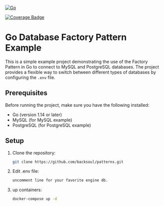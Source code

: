 [![Go](https://github.com/backsoul/patterns/actions/workflows/go.yml/badge.svg?branch=master)](https://github.com/backsoul/patterns/actions/workflows/go.yml)

[![Coverage Badge](https://github.com/backsoul/patterns/raw/master/coverage-badge.svg)](https://github.com/backsoul/patterns/blob/master/coverage.out)

# Go Database Factory Pattern Example

This is a simple example project demonstrating the use of the Factory Pattern in Go to connect to MySQL and PostgreSQL databases. The project provides a flexible way to switch between different types of databases by configuring the `.env` file.

## Prerequisites

Before running the project, make sure you have the following installed:

- Go (version 1.14 or later)
- MySQL (for MySQL example)
- PostgreSQL (for PostgreSQL example)

## Setup

1. Clone the repository:

   ```bash
   git clone https://github.com/backsoul/patterns.git
   ```

2. Edit .env file:

   ```bash
   uncomment line for your favorite engine db.
   ```

3. up containers:

   ```bash
   docker-compose up -d
   ```
